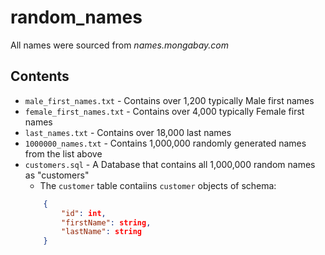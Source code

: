 # random_names
All names were sourced from *names.mongabay.com*
## Contents
* `male_first_names.txt` - Contains over 1,200 typically Male first names
* `female_first_names.txt` - Contains over 4,000 typically Female first names
* `last_names.txt` - Contains over 18,000 last names
* `1000000_names.txt` - Contains 1,000,000 randomly generated names from the list above
* `customers.sql` - A Database that contains all 1,000,000 random names as "customers"
	- The `customer` table contaiins `customer` objects of schema:
	```json
		{
			"id": int,
			"firstName": string,
			"lastName": string
		}
	```
